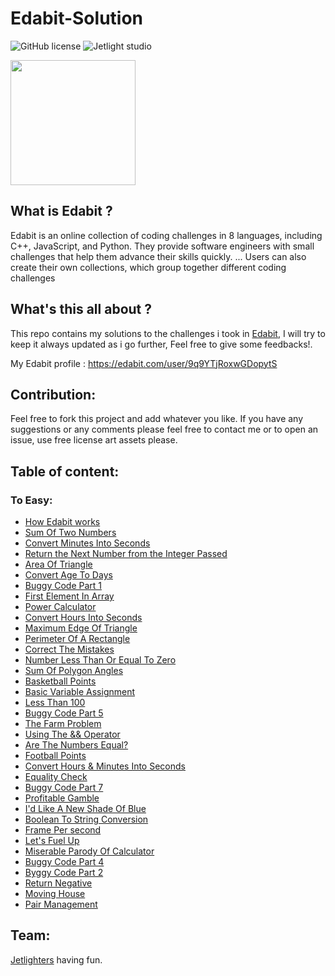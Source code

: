# Edabit-Solution

![GitHub license](https://img.shields.io/github/license/Mohammed-Benotmane/Hackerrank-Solution.svg)
![Jetlight studio](https://img.shields.io/badge/Made%20by-Jetlight%20studio-blue.svg?color=082544)

<img src="https://s3.amazonaws.com/edabit-images/logo_wide_large.png" width=200 />

## What is Edabit ?
Edabit is an online collection of coding challenges in 8 languages, including C++, JavaScript, and Python. They provide software engineers with small challenges that help them advance their skills quickly. ... Users can also create their own collections, which group together different coding challenges

## What's this all about ?
This repo contains my solutions to the challenges i took in [Edabit](https://edabit.com/challenges), I will try to keep it always updated as i go further, Feel free to give some feedbacks!.

My Edabit profile : https://edabit.com/user/9q9YTjRoxwGDopytS

## Contribution:
Feel free to fork this project and add whatever you like. If you have any suggestions or any comments please feel free to contact me or to open an issue, use free license art assets please.

## Table of content:
### To Easy:
 - [How Edabit works](https://github.com/Abir-Bouhriz/Edabit-Solution/blob/main/tooEasy/howEdabitWorks.js)
 - [Sum Of Two Numbers](https://github.com/Abir-Bouhriz/Edabit-Solution/blob/main/tooEasy/sumOfTwoNumbers.js)
 - [Convert Minutes Into Seconds](https://github.com/Abir-Bouhriz/Edabit-Solution/blob/main/tooEasy/convertMinutesIntoSeconds.js)
 - [Return the Next Number from the Integer Passed](https://github.com/Abir-Bouhriz/Edabit-Solution/blob/main/tooEasy/nextNumber.js)
 - [Area Of Triangle](https://github.com/Abir-Bouhriz/Edabit-Solution/blob/main/tooEasy/areaOfTriangle.js)
 - [Convert Age To Days](https://github.com/Abir-Bouhriz/Edabit-Solution/blob/main/tooEasy/convertAgeToDays.js)
 - [Buggy Code Part 1](https://github.com/Abir-Bouhriz/Edabit-Solution/blob/main/tooEasy/buggyCodePart1.js)
 - [First Element In Array](https://github.com/Abir-Bouhriz/Edabit-Solution/blob/main/tooEasy/FirstElementInArray.js)
 - [Power Calculator](https://github.com/Abir-Bouhriz/Edabit-Solution/blob/main/tooEasy/powerCalculator.js)
 - [Convert Hours Into Seconds](https://github.com/Abir-Bouhriz/Edabit-Solution/blob/main/tooEasy/convertHoursIntoSeconds.js)
 - [Maximum Edge Of Triangle](https://github.com/Abir-Bouhriz/Edabit-Solution/blob/main/tooEasy/maximumEdgeOfTriangle.js)
 - [Perimeter Of A Rectangle](https://github.com/Abir-Bouhriz/Edabit-Solution/blob/main/tooEasy/perimeterOfRectangle.js)
 - [Correct The Mistakes](https://github.com/Abir-Bouhriz/Edabit-Solution/blob/main/tooEasy/correctTheMistakes.js)
 - [Number Less Than Or Equal To Zero](https://github.com/Abir-Bouhriz/Edabit-Solution/blob/main/tooEasy/numberLessOrEqualToZero.js)
 - [Sum Of Polygon Angles](https://github.com/Abir-Bouhriz/Edabit-Solution/blob/main/tooEasy/sumOfPolygonAngles.js)
 - [Basketball Points](https://github.com/Abir-Bouhriz/Edabit-Solution/blob/main/tooEasy/basketballPoints.js)
 - [Basic Variable Assignment](https://github.com/Abir-Bouhriz/Edabit-Solution/blob/main/tooEasy/basicVariableAssignment.js)
 - [Less Than 100](https://github.com/Abir-Bouhriz/Edabit-Solution/blob/main/tooEasy/lessThan100.js)
 - [Buggy Code Part 5](https://github.com/Abir-Bouhriz/Edabit-Solution/blob/main/tooEasy/buggyCodePart5.js)
 - [The Farm Problem](https://github.com/Abir-Bouhriz/Edabit-Solution/blob/main/tooEasy/farmProblem.js)
 - [Using The && Operator](https://github.com/Abir-Bouhriz/Edabit-Solution/blob/main/tooEasy/operator%26%26.js)
 - [Are The Numbers Equal?](https://github.com/Abir-Bouhriz/Edabit-Solution/blob/main/tooEasy/numbersEqual.js)
 - [Football Points](https://github.com/Abir-Bouhriz/Edabit-Solution/blob/main/tooEasy/footballPoints.js)
 - [Convert Hours & Minutes Into Seconds](https://github.com/Abir-Bouhriz/Edabit-Solution/blob/main/tooEasy/convertHours%26MinutesIntoSeconds.js)
 - [Equality Check](https://github.com/Abir-Bouhriz/Edabit-Solution/blob/main/tooEasy/equalityCheck.js)
 - [Buggy Code Part 7](https://github.com/Abir-Bouhriz/Edabit-Solution/blob/main/tooEasy/buggyCodePart7.js)
 - [Profitable Gamble](https://github.com/Abir-Bouhriz/Edabit-Solution/blob/main/tooEasy/profitableGamble.js)
 - [I'd Like A New Shade Of Blue](https://github.com/Abir-Bouhriz/Edabit-Solution/blob/main/tooEasy/newShadeOfBlue.js)
 - [Boolean To String Conversion](https://github.com/Abir-Bouhriz/Edabit-Solution/blob/main/tooEasy/booleanToStringConversion.js)
 - [Frame Per second](https://github.com/Abir-Bouhriz/Edabit-Solution/blob/main/tooEasy/framesPerSecond.js)
 - [Let's Fuel Up](https://github.com/Abir-Bouhriz/Edabit-Solution/blob/main/tooEasy/letsFuelUp.js)
 - [Miserable Parody Of Calculator](https://github.com/Abir-Bouhriz/Edabit-Solution/blob/main/tooEasy/miserableParodyOfCalculator.js)
 - [Buggy Code Part 4](https://github.com/Abir-Bouhriz/Edabit-Solution/blob/main/tooEasy/buggyCodePart4.js)
 - [Byggy Code Part 2](https://github.com/Abir-Bouhriz/Edabit-Solution/blob/main/tooEasy/buggyCodePart2.js)
 - [Return Negative](https://github.com/Abir-Bouhriz/Edabit-Solution/blob/main/tooEasy/returnNegative.js)
 - [Moving House](https://github.com/Abir-Bouhriz/Edabit-Solution/blob/main/tooEasy/movingHouse.js)
 - [Pair Management](https://github.com/Abir-Bouhriz/Edabit-Solution/blob/main/tooEasy/pairManagement.js)
 

## Team:
[Jetlighters](https://github.com/JetLightStudio) having fun.
